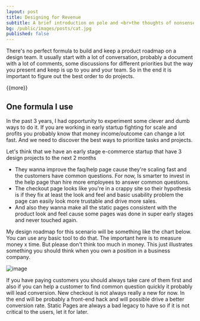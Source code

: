 ```yaml
---
layout: post
title: Designing for Revenue
subtitle: A brief introduction on pole and <br>the thoughts of nonsense
bg: /public/images/posts/cat.jpg
published: false
---
```


There's no perfect formula to build and keep a product roadmap on a design team. It usually start with a lot of conversation, probably a document with a lot of comments, some discussions for different priorities but the way you present and keep is up to you and your team. So in the end it is important to figure out the best order to do projects.

{{more}}

## One formula I use

In the past 3 years, I had opportunity to experiment some clever and dumb ways to do it. If you are working in early startup fighting for scale and profits you probably know that money income/outcome can change a lot fast. And we need to discover the best ways to prioritize tasks and projects. 

Let's think that we have an early stage e-commerce startup that have 3 design projects to the next 2 months

* They wanna improve the faq/help page cause they're scaling fast and the customers have common questions. For now, Is smarter to invest in the help page than hire more employees to answer common questions.
* The checkout page looks like you're in a crappy site so their hypothesis is if they fix at least the look and feel and basic usability problem the page can easily look more trustable and drive more sales.
* And also they wanna make all the static pages consistent with the product look and feel cause some pages was done in super early stages and never touched again.

My design roadmap for this scenario will be something like the chart below. You can use any basic tool to do that. The important here is to measure money x time. But please don't think too much in money. This just illustrates something you should think when you own a position in a business company.

![image](https://s3.amazonaws.com/brunomarinho/blog/brunomarinho-graphic-designroadmap.jpg)

If you have paying customers you should always take care of them first and also if you can help a customer to find common question quickly it probably will lead conversion. New checkout is not always really a new for now. In the end will be probably a front-end hack and will possible drive a better conversion rate. Static Pages are always a bad legacy to have so if it is not critical to the users, let it for later.